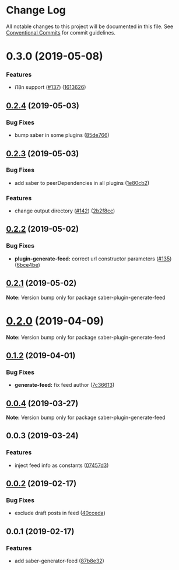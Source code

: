 # Change Log

All notable changes to this project will be documented in this file.
See [Conventional Commits](https://conventionalcommits.org) for commit guidelines.

# 0.3.0 (2019-05-08)

### Features

- i18n support ([#137](https://github.com/egoist/saber/issues/137)) ([1613626](https://github.com/egoist/saber/commit/1613626))

## [0.2.4](https://github.com/egoist/saber/compare/saber-plugin-generate-feed@0.2.3...saber-plugin-generate-feed@0.2.4) (2019-05-03)

### Bug Fixes

- bump saber in some plugins ([85de766](https://github.com/egoist/saber/commit/85de766))

## [0.2.3](https://github.com/egoist/saber/compare/saber-plugin-generate-feed@0.2.2...saber-plugin-generate-feed@0.2.3) (2019-05-03)

### Bug Fixes

- add saber to peerDependencies in all plugins ([1e80cb2](https://github.com/egoist/saber/commit/1e80cb2))

### Features

- change output directory ([#142](https://github.com/egoist/saber/issues/142)) ([2b2f8cc](https://github.com/egoist/saber/commit/2b2f8cc))

## [0.2.2](https://github.com/egoist/saber/compare/saber-plugin-generate-feed@0.2.1...saber-plugin-generate-feed@0.2.2) (2019-05-02)

### Bug Fixes

- **plugin-generate-feed:** correct url constructor parameters ([#135](https://github.com/egoist/saber/issues/135)) ([6bce4be](https://github.com/egoist/saber/commit/6bce4be))

## [0.2.1](https://github.com/egoist/saber/compare/saber-plugin-generate-feed@0.2.0...saber-plugin-generate-feed@0.2.1) (2019-05-02)

**Note:** Version bump only for package saber-plugin-generate-feed

# [0.2.0](https://github.com/egoist/saber/compare/saber-plugin-generate-feed@0.1.2...saber-plugin-generate-feed@0.2.0) (2019-04-09)

**Note:** Version bump only for package saber-plugin-generate-feed

## [0.1.2](https://github.com/egoist/saber/compare/saber-plugin-generate-feed@0.1.1...saber-plugin-generate-feed@0.1.2) (2019-04-01)

### Bug Fixes

- **generate-feed:** fix feed author ([7c36613](https://github.com/egoist/saber/commit/7c36613))

## [0.0.4](https://github.com/egoist/saber/compare/saber-plugin-generate-feed@0.0.3...saber-plugin-generate-feed@0.0.4) (2019-03-27)

**Note:** Version bump only for package saber-plugin-generate-feed

## 0.0.3 (2019-03-24)

### Features

- inject feed info as constants ([07457d3](https://github.com/egoist/saber/commit/07457d3))

## [0.0.2](https://github.com/egoist/saber/compare/saber-generator-feed@0.0.1...saber-generator-feed@0.0.2) (2019-02-17)

### Bug Fixes

- exclude draft posts in feed ([40cceda](https://github.com/egoist/saber/commit/40cceda))

## 0.0.1 (2019-02-17)

### Features

- add saber-generator-feed ([87b8e32](https://github.com/egoist/saber/commit/87b8e32))
